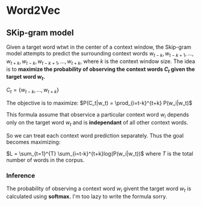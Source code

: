 # Word2Vec
## SKip-gram model
Given a target word wtwt​ in the center of a context window, the Skip-gram model attempts to predict the surrounding context words $w_{t−k},w_{t−k+1},...,w_{t+k}, w_{t−k}​, w_{t−k+1}​,...,w_{t+k},$ where $k$ is the context window size. The idea is to **maximize the probability of observing the context words $C_t$ given the target word $w_t$.**

$C_t = \{ w_{t-k}, ..., w_{t+k} \}$

The objective is to maximize:
$P(C_t|w_t) = \prod_{i=t-k}^{t+k} P(w_i|w_t)$

This formula assume that observice a particular context word $w_i$ depends only on the target word $w_t$ and is **independant** of all other context words.

So we can treat each context word prediction separately. Thus the goal becomes maximizing:

$L = \sum_{t=1}^{T} \sum_{i=t-k}^{t+k}log(P(w_i|w_t))$ where $T$ is the total number of words in the corpus.

### Inference
The probability of observing a context word $w_i$ givent the target word $w_t$ is calculated using **softmax.** 
I'm too lazy to write the formula sorry.